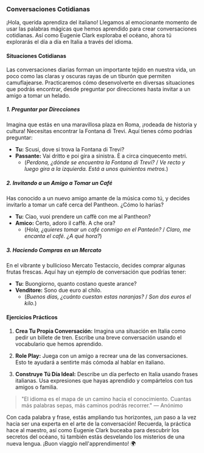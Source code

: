 ### Conversaciones Cotidianas

¡Hola, querida aprendiza del italiano! Llegamos al emocionante momento de usar las palabras mágicas que hemos aprendido para crear conversaciones cotidianas. Así como Eugenie Clark exploraba el océano, ahora tú explorarás el día a día en Italia a través del idioma. 

#### Situaciones Cotidianas

Las conversaciones diarias forman un importante tejido en nuestra vida, un poco como las claras y oscuras rayas de un tiburón que permiten camuflajearse. Practicaremos cómo desenvolverte en diversas situaciones que podrás encontrar, desde preguntar por direcciones hasta invitar a un amigo a tomar un helado.

##### 1. Preguntar por Direcciones

Imagina que estás en una maravillosa plaza en Roma, ¡rodeada de historia y cultura! Necesitas encontrar la Fontana di Trevi. Aquí tienes cómo podrías preguntar:

- **Tu:** Scusi, dove si trova la Fontana di Trevi?
- **Passante:** Vai dritto e poi gira a sinistra. È a circa cinquecento metri.
  - (*Perdona, ¿dónde se encuentra la Fontana di Trevi?* / *Ve recto y luego gira a la izquierda. Está a unos quinientos metros.*)

##### 2. Invitando a un Amigo a Tomar un Café

Has conocido a un nuevo amigo amante de la música como tú, y decides invitarlo a tomar un café cerca del Pantheon. ¿Cómo lo harías?

- **Tu:** Ciao, vuoi prendere un caffè con me al Pantheon?
- **Amico:** Certo, adoro il caffè. A che ora?
  - (*Hola, ¿quieres tomar un café conmigo en el Panteón?* / *Claro, me encanta el café. ¿A qué hora?*)

##### 3. Haciendo Compras en un Mercato

En el vibrante y bullicioso Mercato Testaccio, decides comprar algunas frutas frescas. Aquí hay un ejemplo de conversación que podrías tener:

- **Tu:** Buongiorno, quanto costano queste arance?
- **Venditore:** Sono due euro al chilo.
  - (*Buenos días, ¿cuánto cuestan estas naranjas?* / *Son dos euros el kilo.*)

#### Ejercicios Prácticos

1. **Crea Tu Propia Conversación:** Imagina una situación en Italia como pedir un billete de tren. Escribe una breve conversación usando el vocabulario que hemos aprendido.

2. **Role Play:** Juega con un amigo a recrear una de las conversaciones. Esto te ayudará a sentirte más cómoda al hablar en italiano.

3. **Construye Tú Día Ideal:** Describe un día perfecto en Italia usando frases italianas. Usa expresiones que hayas aprendido y compártelos con tus amigos o familia.

> "El idioma es el mapa de un camino hacia el conocimiento. Cuantas más palabras sepas, más caminos podrás recorrer." — Anónimo

Con cada palabra y frase, estás ampliando tus horizontes, ¡un paso a la vez hacia ser una experta en el arte de la conversación! Recuerda, la práctica hace al maestro, así como Eugenie Clark buceaba para descubrir los secretos del océano, tú también estás desvelando los misterios de una nueva lengua. ¡Buon viaggio nell'apprendimento! 🌍